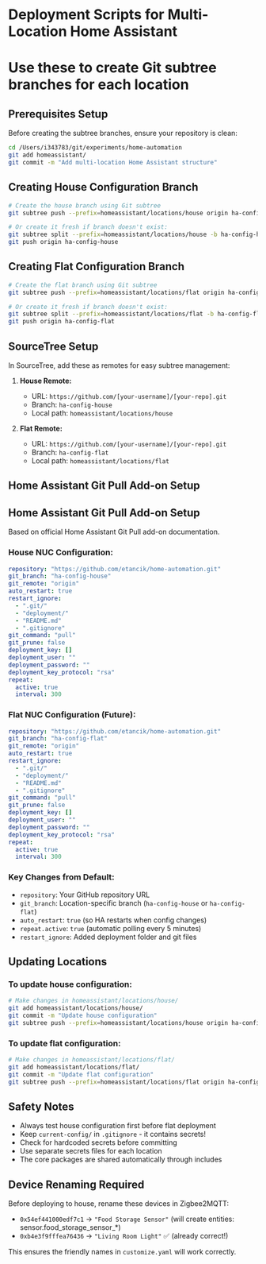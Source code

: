 # Deployment Scripts for Multi-Location Home Assistant
# Use these to create Git subtree branches for each location

## Prerequisites Setup

Before creating the subtree branches, ensure your repository is clean:

```bash
cd /Users/i343783/git/experiments/home-automation
git add homeassistant/
git commit -m "Add multi-location Home Assistant structure"
```

## Creating House Configuration Branch

```bash
# Create the house branch using Git subtree
git subtree push --prefix=homeassistant/locations/house origin ha-config-house

# Or create it fresh if branch doesn't exist:
git subtree split --prefix=homeassistant/locations/house -b ha-config-house
git push origin ha-config-house
```

## Creating Flat Configuration Branch

```bash
# Create the flat branch using Git subtree  
git subtree push --prefix=homeassistant/locations/flat origin ha-config-flat

# Or create it fresh if branch doesn't exist:
git subtree split --prefix=homeassistant/locations/flat -b ha-config-flat
git push origin ha-config-flat
```

## SourceTree Setup

In SourceTree, add these as remotes for easy subtree management:

1. **House Remote:**
   - URL: `https://github.com/[your-username]/[your-repo].git`
   - Branch: `ha-config-house`
   - Local path: `homeassistant/locations/house`

2. **Flat Remote:**
   - URL: `https://github.com/[your-username]/[your-repo].git`
   - Branch: `ha-config-flat`
   - Local path: `homeassistant/locations/flat`

## Home Assistant Git Pull Add-on Setup

## Home Assistant Git Pull Add-on Setup

Based on official Home Assistant Git Pull add-on documentation.

### House NUC Configuration:
```yaml
repository: "https://github.com/etancik/home-automation.git"
git_branch: "ha-config-house"
git_remote: "origin"
auto_restart: true
restart_ignore:
  - ".git/"
  - "deployment/"
  - "README.md"
  - ".gitignore"
git_command: "pull"
git_prune: false
deployment_key: []
deployment_user: ""
deployment_password: ""
deployment_key_protocol: "rsa"
repeat:
  active: true
  interval: 300
```

### Flat NUC Configuration (Future):
```yaml
repository: "https://github.com/etancik/home-automation.git"
git_branch: "ha-config-flat"
git_remote: "origin"
auto_restart: true
restart_ignore:
  - ".git/"
  - "deployment/"
  - "README.md"
  - ".gitignore"
git_command: "pull"
git_prune: false
deployment_key: []
deployment_user: ""
deployment_password: ""
deployment_key_protocol: "rsa"
repeat:
  active: true
  interval: 300
```

### Key Changes from Default:
- `repository`: Your GitHub repository URL
- `git_branch`: Location-specific branch (`ha-config-house` or `ha-config-flat`)
- `auto_restart`: `true` (so HA restarts when config changes)
- `repeat.active`: `true` (automatic polling every 5 minutes)
- `restart_ignore`: Added deployment folder and git files

## Updating Locations

### To update house configuration:
```bash
# Make changes in homeassistant/locations/house/
git add homeassistant/locations/house/
git commit -m "Update house configuration"
git subtree push --prefix=homeassistant/locations/house origin ha-config-house
```

### To update flat configuration:
```bash
# Make changes in homeassistant/locations/flat/
git add homeassistant/locations/flat/
git commit -m "Update flat configuration"
git subtree push --prefix=homeassistant/locations/flat origin ha-config-flat
```

## Safety Notes

- Always test house configuration first before flat deployment
- Keep `current-config/` in `.gitignore` - it contains secrets!
- Check for hardcoded secrets before committing
- Use separate secrets files for each location
- The core packages are shared automatically through includes

## Device Renaming Required

Before deploying to house, rename these devices in Zigbee2MQTT:
- `0x54ef441000edf7c1` → `"Food Storage Sensor"` (will create entities: sensor.food_storage_sensor_*)
- `0xb4e3f9fffea76436` → `"Living Room Light"` ✅ (already correct!)

This ensures the friendly names in `customize.yaml` will work correctly.